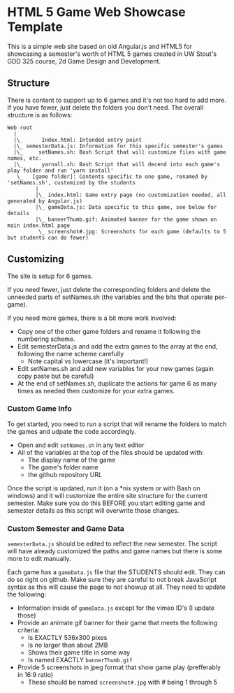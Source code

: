 # HTML 5 Game Web Showcase Template
This is a simple web site based on old Angular.js and HTML5 for showcasing a semester's worth of HTML 5 games created in
UW Stout's GDD 325 course, 2d Game Design and Development.

## Structure
There is content to support up to 6 games and it's not too hard to add more.  If you have fewer, just delete the folders
you don't need.  The overall structure is as follows:
~~~~
Web root
  |
  |\_      Index.html: Intended entry point
  |\_ semesterData.js: Information for this specific semester's games
  |\_     setNames.sh: Bash Script that will customize files with game names, etc.
  |\_      yarnall.sh: Bash Script that will decend into each game's play folder and run 'yarn install'
   \_   [game folder]: Contents specific to one game, renamed by 'setNames.sh', customized by the students
         |
         |\_ index.html: Game entry page (no customization needed, all generated by Angular.js)
         |\_ gameData.js: Data specific to this game, see below for details
         |\_ bannerThumb.gif: Animated banner for the game shown on main index.html page
          \_ screenshot#.jpg: Screenshots for each game (defaults to 5 but students can do fewer)
~~~~

## Customizing
The site is setup for 6 games.

If you need fewer, just delete the corresponding folders and delete the unneeded parts of setNames.sh
(the variables and the bits that operate per-game).

If you need more games, there is a bit more work involved:
* Copy one of the other game folders and rename it following the numbering scheme.
* Edit semesterData.js and add the extra games to the array at the end, following the name scheme carefully
  * Note capital vs lowercase (it's important!)
* Edit setNames.sh and add new variables for your new games (again copy paste but be careful)
* At the end of setNames.sh, duplicate the actions for game 6 as many times as needed then customize for your extra games.

### Custom Game Info
To get started, you need to run a script that will rename the folders to match the games and udpate the code accordingly.
* Open and edit `setNames.sh` in any text editor
* All of the variables at the top of the files should be updated with:
  * The display name of the game
  * The game's folder name
  * the github repository URL

Once the script is updated, run it (on a *nix system or with Bash on windows) and it will customize the entire site
structure for the current semester.  Make sure you do this BEFORE you start editing game and semester details as this
script will overwrite those changes.

### Custom Semester and Game Data
`semesterData.js` should be edited to reflect the new semester.  The script will have already customized the paths and 
game names but there is some more to edit manually.

Each game has a `gameData.js` file that the STUDENTS should edit.  They can do so right on github.  Make sure they are
careful to not break JavaScript syntax as this will cause the page to not showup at all.  They need to update the following:
* Information inside of `gameData.js` except for the vimeo ID's (I update those)
* Provide an animate gif banner for their game that meets the following criteria:
  * Is EXACTLY 536x300 pixes
  * Is no larger than about 2MB
  * Shows their game title in some way
  * Is named EXACTLY `bannerThumb.gif`
* Provide 5 screenshots in jpeg format that show game play (prefferably in 16:9 ratio)
  * These should be named `screenshot#.jpg` with # being 1 through 5


